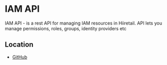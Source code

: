 # IAM API

IAM API - is a rest API for managing IAM resources in Hiiretail.
API lets you manage permissions, roles, groups, identity providers etc

## Location

- [GitHub](https://github.com/extenda/hiiretail-engineering-iam-api)


